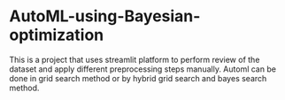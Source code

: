 # AutoML-using-Bayesian-optimization
This is a project that uses streamlit platform to perform review of the dataset and apply different preprocessing steps manually. Automl can be done in grid search method or by hybrid grid search and bayes search method. 
